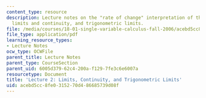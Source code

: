 ```yaml
---
content_type: resource
description: Lecture notes on the "rate of change" interpretation of the derivative,
  limits and continuity, and trigonometric limits.
file: /media/courses/18-01-single-variable-calculus-fall-2006/acebd5cc8fe0315270d486685739d08f_lec2.pdf
file_type: application/pdf
learning_resource_types:
- Lecture Notes
ocw_type: OCWFile
parent_title: Lecture Notes
parent_type: CourseSection
parent_uid: 6005d379-62c4-200a-f129-7fe3c6e6007a
resourcetype: Document
title: 'Lecture 2: Limits, Continuity, and Trigonometric Limits'
uid: acebd5cc-8fe0-3152-70d4-86685739d08f
---
```

